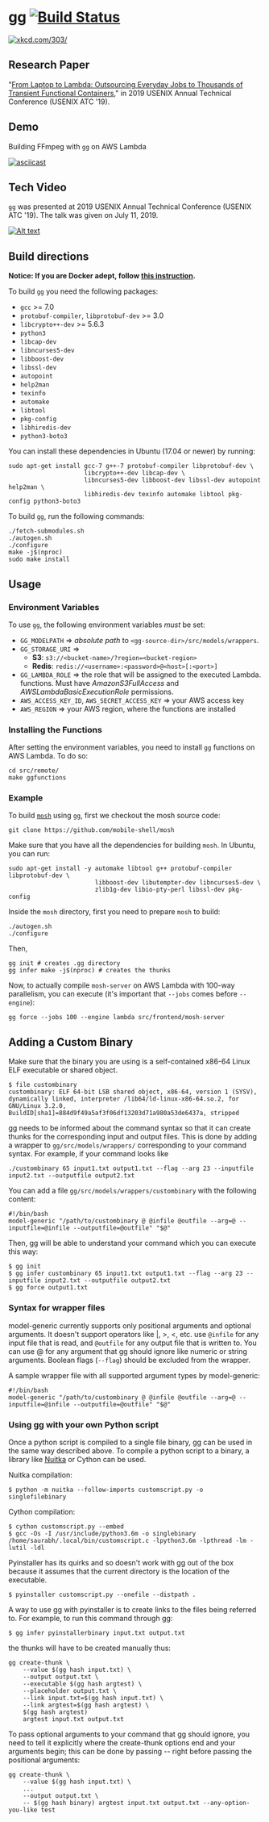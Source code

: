 # gg [![Build Status](https://travis-ci.org/StanfordSNR/gg.svg?branch=master)](https://travis-ci.org/StanfordSNR/gg)

[![xkcd.com/303/](https://s3-us-west-2.amazonaws.com/stanfordsnr/gg-xkcd.jpg)](https://xkcd.com/303/)


## Research Paper

"[From Laptop to Lambda: Outsourcing Everyday Jobs to Thousands of Transient Functional Containers](https://www.usenix.org/system/files/atc19-fouladi.pdf)," in 2019 USENIX Annual Technical Conference (USENIX ATC '19).

## Demo

Building FFmpeg with `gg` on AWS Lambda

[![asciicast](https://asciinema.org/a/257545.svg)](https://asciinema.org/a/257545)

## Tech Video

`gg` was presented at 2019 USENIX Annual Technical Conference (USENIX ATC '19). The talk was given on July 11, 2019.

[![Alt text](https://img.youtube.com/vi/VVWVN6Czji4/0.jpg)](https://www.youtube.com/watch?v=VVWVN6Czji4)


## Build directions

**Notice: If you are Docker adept, follow [this instruction](https://github.com/StanfordSNR/gg/blob/master/docker/README.md).**

To build `gg` you need the following packages:

- `gcc` >= 7.0
- `protobuf-compiler`, `libprotobuf-dev` >= 3.0
- `libcrypto++-dev` >= 5.6.3
- `python3`
- `libcap-dev`
- `libncurses5-dev`
- `libboost-dev`
- `libssl-dev`
- `autopoint`
- `help2man`
- `texinfo`
- `automake`
- `libtool`
- `pkg-config`
- `libhiredis-dev`
- `python3-boto3`

You can install these dependencies in Ubuntu (17.04 or newer) by running:

```
sudo apt-get install gcc-7 g++-7 protobuf-compiler libprotobuf-dev \
                     libcrypto++-dev libcap-dev \
                     libncurses5-dev libboost-dev libssl-dev autopoint help2man \
                     libhiredis-dev texinfo automake libtool pkg-config python3-boto3
```

To build `gg`, run the following commands:

```
./fetch-submodules.sh
./autogen.sh
./configure
make -j$(nproc)
sudo make install
```

## Usage

### Environment Variables

To use `gg`, the following environment variables *must* be set:

- `GG_MODELPATH` => *absolute path* to `<gg-source-dir>/src/models/wrappers`.
- `GG_STORAGE_URI` =>
  - **S3**: `s3://<bucket-name>/?region=<bucket-region>`
  - **Redis**: `redis://<username>:<password>@<host>[:<port>]`
- `GG_LAMBDA_ROLE` => the role that will be assigned to the executed Lambda.
functions. Must have *AmazonS3FullAccess* and *AWSLambdaBasicExecutionRole*
permissions.
- `AWS_ACCESS_KEY_ID`, `AWS_SECRET_ACCESS_KEY` => your AWS access key
- `AWS_REGION` => your AWS region, where the functions are installed

### Installing the Functions

After setting the environment variables, you need to install `gg` functions on
AWS Lambda. To do so:

~~~
cd src/remote/
make ggfunctions
~~~

### Example

To build [`mosh`](https://github.com/mobile-shell/mosh) using `gg`, first we
checkout the mosh source code:

~~~
git clone https://github.com/mobile-shell/mosh
~~~

Make sure that you have all the dependencies for building `mosh`. In Ubuntu,
you can run:

~~~
sudo apt-get install -y automake libtool g++ protobuf-compiler libprotobuf-dev \
                        libboost-dev libutempter-dev libncurses5-dev \
                        zlib1g-dev libio-pty-perl libssl-dev pkg-config
~~~

Inside the `mosh` directory, first you need to prepare `mosh` to build:

~~~
./autogen.sh
./configure
~~~

Then,

~~~
gg init # creates .gg directory
gg infer make -j$(nproc) # creates the thunks
~~~

Now, to actually compile `mosh-server` on AWS Lambda with 100-way parallelism,
you can execute (it's important that `--jobs` comes before `--engine`):

~~~
gg force --jobs 100 --engine lambda src/frontend/mosh-server
~~~

## Adding a Custom Binary

Make sure that the binary you are using is a self-contained x86-64 Linux ELF executable or shared object.
~~~
$ file custombinary
custombinary: ELF 64-bit LSB shared object, x86-64, version 1 (SYSV), dynamically linked, interpreter /lib64/ld-linux-x86-64.so.2, for GNU/Linux 3.2.0, BuildID[sha1]=884d9f49a5af3f06df13203d71a980a53de6437a, stripped
~~~

gg needs to be informed about the command syntax so that it can create thunks for the corresponding input and output files. This is done by adding a wrapper to `gg/src/models/wrappers/` corresponding to your command syntax. For example, if your command looks like
~~~
./custombinary 65 input1.txt output1.txt --flag --arg 23 --inputfile input2.txt --outputfile output2.txt
~~~
You can add a file `gg/src/models/wrappers/custombinary` with the following content:
~~~
#!/bin/bash
model-generic "/path/to/custombinary @ @infile @outfile --arg=@ --inputfile=@infile --outputfile=@outfile" "$@"
~~~

Then, gg will be able to understand your command which you can execute this way:
~~~
$ gg init
$ gg infer custombinary 65 input1.txt output1.txt --flag --arg 23 --inputfile input2.txt --outputfile output2.txt
$ gg force output1.txt
~~~

### Syntax for wrapper files

model-generic currently supports only positional arguments and optional arguments. It doesn't support operators like |, >, <, etc.
use `@infile` for any input file that is read, and `@outfile` for any output file that is written to. You can use @ for any argument that gg should ignore like numeric or string arguments. Boolean flags (`--flag`) should be excluded from the wrapper.

A sample wrapper file with all supported argument types by model-generic:
~~~
#!/bin/bash
model-generic "/path/to/custombinary @ @infile @outfile --arg=@ --inputfile=@infile --outputfile=@outfile" "$@"
~~~

### Using gg with your own Python script

Once a python script is compiled to a single file binary, gg can be used in the same way described above. To compile a python script to a binary, a library like [Nuitka](http://nuitka.net/doc/user-manual.html) or Cython can be used.

Nuitka compilation:
~~~
$ python -m nuitka --follow-imports customscript.py -o singlefilebinary
~~~
Cython compilation:
~~~
$ cython customscript.py --embed
$ gcc -Os -I /usr/include/python3.6m -o singlebinary /home/saurabh/.local/bin/customscript.c -lpython3.6m -lpthread -lm -lutil -ldl
~~~

Pyinstaller has its quirks and so doesn't work with gg out of the box because it assumes that the current directory is the location of the executable.
~~~
$ pyinstaller customscript.py --onefile --distpath .
~~~
A way to use gg with pyinstaller is to create links to the files being referred to. For example, to run this command through gg:
~~~
$ gg infer pyinstallerbinary input.txt output.txt
~~~
the thunks will have to be created manually thus:
~~~
gg create-thunk \
    --value $(gg hash input.txt) \
    --output output.txt \
    --executable $(gg hash argtest) \
    --placeholder output.txt \
    --link input.txt=$(gg hash input.txt) \
    --link argtest=$(gg hash argtest) \
    $(gg hash argtest)
    argtest input.txt output.txt
~~~
To pass optional arguments to your command that gg should ignore, you need to tell it explicitly where the create-thunk options end and your arguments begin; this can be done by passing -- right before passing the positional arguments:
~~~
gg create-thunk \
    --value $(gg hash input.txt) \
    ...
    --output output.txt \
    -- $(gg hash binary) argtest input.txt output.txt --any-option-you-like test
~~~